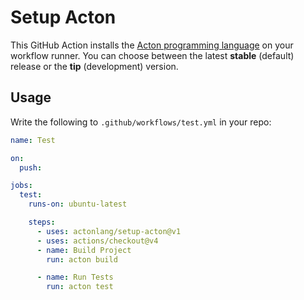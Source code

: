 # Setup Acton

This GitHub Action installs the [Acton programming language](https://acton-lang.org/) on your workflow runner. You can choose between the latest **stable** (default) release or the **tip** (development) version.

## Usage

Write the following to `.github/workflows/test.yml` in your repo:
```yaml
name: Test

on:
  push:

jobs:
  test:
    runs-on: ubuntu-latest

    steps:
      - uses: actonlang/setup-acton@v1
      - uses: actions/checkout@v4
      - name: Build Project
        run: acton build

      - name: Run Tests
        run: acton test
```
